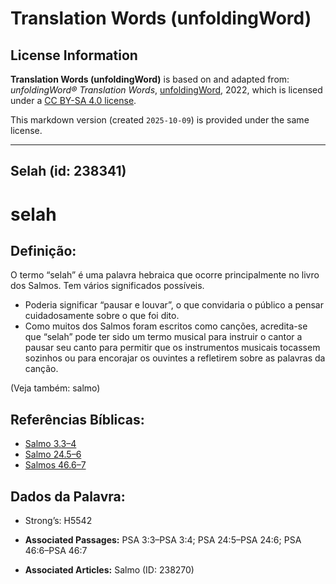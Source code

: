# Translation Words (unfoldingWord)

## License Information

**Translation Words (unfoldingWord)** is based on and adapted from: _unfoldingWord® Translation Words_, [unfoldingWord](https://unfoldingword.org/utw), 2022, which is licensed under a [CC BY-SA 4.0 license](https://creativecommons.org/licenses/by-sa/4.0/legalcode.en).

This markdown version (created `2025-10-09`) is provided under the same license.



--------------------------------

## Selah (id: 238341)

selah
=====

Definição:
----------

O termo “selah” é uma palavra hebraica que ocorre principalmente no livro dos Salmos. Tem vários significados possíveis.

* Poderia significar “pausar e louvar”, o que convidaria o público a pensar cuidadosamente sobre o que foi dito.
* Como muitos dos Salmos foram escritos como canções, acredita\-se que “selah” pode ter sido um termo musical para instruir o cantor a pausar seu canto para permitir que os instrumentos musicais tocassem sozinhos ou para encorajar os ouvintes a refletirem sobre as palavras da canção.

(Veja também: salmo)

Referências Bíblicas:
---------------------

* [Salmo 3\.3–4](https://ref.ly/Ps3:3-Ps3:4)
* [Salmo 24\.5–6](https://ref.ly/Ps24:5-Ps24:6)
* [Salmos 46\.6–7](https://ref.ly/Ps46:6-Ps46:7)

Dados da Palavra:
-----------------

* Strong’s: H5542

* **Associated Passages:** PSA 3:3–PSA 3:4; PSA 24:5–PSA 24:6; PSA 46:6–PSA 46:7
* **Associated Articles:** Salmo (ID: 238270)

